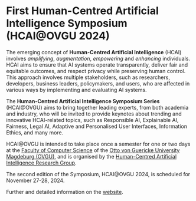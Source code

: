 # First Human-Centred Artificial Intelligence Symposium (HCAI@OVGU 2024) 

The emerging concept of **Human-Centred Artificial Intelligence** (HCAI) involves *amplifying*, *augmentation*, *empowering* and *enhancing* individuals. HCAI aims to ensure that AI systems operate transparently, deliver fair and equitable outcomes, and respect privacy while preserving human control. This approach involves multiple stakeholders, such as researchers, developers, business leaders, policymakers, and users, who are affected in various ways by implementing and evaluating AI systems.

The **Human-Centred Artificial Intelligence Symposium Series** (HCAI@OVGU) aims to bring together leading experts, from both academia and industry, who will be invited to provide keynotes about trending and innovative HCAI-related topics, such as Responsible AI, Explainable AI, Fairness, Legal AI, Adaptive and Personalised User Interfaces, Information Ethics, and many more.

HCAI@OVGU is intended to take place once a semester for one or two days at the [Faculty of Computer Science](https://www.inf.ovgu.de/en/) of the [Otto von Guericke University Magdeburg (OVGU)](https://www.ovgu.de/en/), and is organised by the [Human-Centred Artificial Intelligence Research Group](https://hcai.ovgu.de/).

The second edition of the Symposium, HCAI@OVGU 2024, is scheduled for November 27-28, 2024.

Further and detailed information on the [website](https://hcai-ovgu.github.io/symposium2024/).
